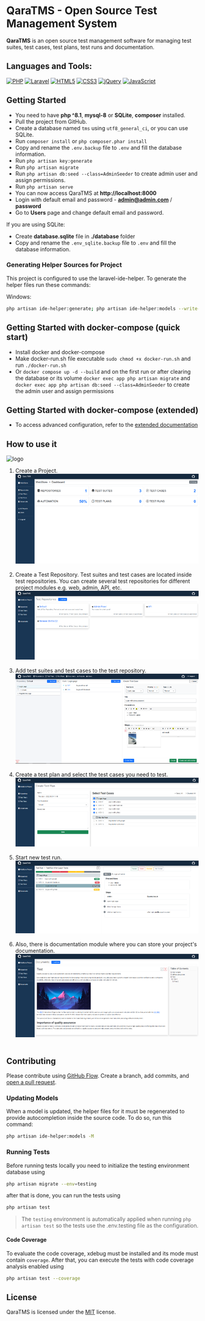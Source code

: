# QaraTMS - Open Source Test Management System

**QaraTMS** is an open source test management software for managing test suites, test cases, test plans, test runs and
documentation.

## Languages and Tools:

<a href="https://php.net/" title="PHP"><img src="https://github.com/get-icon/geticon/raw/master/icons/php.svg" alt="PHP" width="60px" height="60px"></a>
<a href="https://laravel.com/" title="Laravel"><img src="https://github.com/get-icon/geticon/raw/master/icons/laravel.svg" alt="Laravel" width="60px" height="60px"></a>
<a href="https://www.w3.org/TR/html5/" title="HTML5"><img src="https://github.com/get-icon/geticon/raw/master/icons/html-5.svg" alt="HTML5" width="60px" height="60px"></a>
<a href="https://www.w3.org/TR/CSS/" title="CSS3"><img src="https://github.com/get-icon/geticon/raw/master/icons/css-3.svg" alt="CSS3" width="60px" height="60px"></a>
<a href="https://jquery.com/" title="jQuery"><img src="https://github.com/get-icon/geticon/raw/master/icons/jquery-icon.svg" alt="jQuery" width="60px" height="60px"></a>
<a href="https://developer.mozilla.org/en-US/docs/Web/JavaScript" title="JavaScript"><img src="https://github.com/get-icon/geticon/raw/master/icons/javascript.svg" alt="JavaScript" width="60px" height="60px"></a>

## Getting Started

- You need to have **php ^8.1**, **mysql-8** or **SQLite**, **composer** installed.
- Pull the project from GitHub.
- Create a database named `tms` using `utf8_general_ci`, or you can use SQLite.
- Run `composer install` or `php composer.phar install`
- Copy and rename the `.env.backup` file to `.env` and fill the database information.
- Run `php artisan key:generate`
- Run `php artisan migrate`
- Run `php artisan db:seed --class=AdminSeeder` to create admin user and assign permissions.
- Run `php artisan serve`
- You can now access QaraTMS at **http://localhost:8000**
- Login with default email and password - **admin@admin.com** / **password**
- Go to **Users** page and change default email and password.

If you are using SQLite:

* Create **database.sqlite** file in **./database** folder
* Copy and rename the `.env_sqlite.backup` file to `.env` and fill the database information.

### Generating Helper Sources for Project

This project is configured to use the laravel-ide-helper. To generate the helper files run these commands:

Windows:

```bash
php artisan ide-helper:generate; php artisan ide-helper:models --write-mixin; php artisan ide-helper:meta; php artisan ide-helper:eloquent
```

## Getting Started with docker-compose (quick start)

- Install docker and docker-compose
- Make docker-run.sh file executable `sudo chmod +x docker-run.sh` and run `./docker-run.sh `
- Or `docker compose up -d --build` and on the first run or after clearing the database or its
  volume `docker exec app php artisan migrate` and `docker exec app php artisan db:seed --class=AdminSeeder` to
  create the admin user and assign permissions

## Getting Started with docker-compose (extended)

- To access advanced configuration, refer to the [extended documentation](DOCKER_README.md)

## How to use it

![logo](public/img/header.jpg)

1. Create a Project.<br>
   [![screenshot of created project](public/img/5_small.png)](public/img/5.png)
   <br><br>
2. Create a Test Repository. Test suites and test cases are located inside test repositories.
   You can create several test repositories for different project modules e.g. web, admin, API, etc.<br>
   [![screenshot of created repositories](public/img/1_small.png)](public/img/1.png)
   <br><br>
3. Add test suites and test cases to the test repository.<br>
   [![screenshot of test case management inside a repository](public/img/2_small.png)](public/img/2.png)
   <br><br>
4. Create a test plan and select the test cases you need to test.<br>
   [![screenshot of a test plan](public/img/3_small.png)](public/img/3.png)
   <br><br>
5. Start new test run.<br>
   [![screenshot of a test run](public/img/4_small.png)](public/img/4.png)
   <br><br>
6. Also, there is documentation module where you can store your project's documentation.<br>
   [![screenshot of documentation module](public/img/6_small.png)](public/img/6.png)
   <br><br>

## Contributing

Please contribute using [GitHub Flow](https://guides.github.com/introduction/flow). Create a branch, add commits,
and [open a pull request](https://github.com/a13xh7/QaraTMS/compare).

### Updating Models

When a model is updated, the helper files for it must be regenerated to provide autocompletion inside the source code.
To do so, run this command:

```bash
php artisan ide-helper:models -M
```

### Running Tests

Before running tests locally you need to initialize the testing environment database using

```bash
php artisan migrate --env=testing
```

after that is done, you can run the tests using

```bash
php artisan test
```

> The `testing` environment is automatically applied when running `php artisan test` so the tests use the .env.testing
> file as the configuration.

#### Code Coverage

To evaluate the code coverage, xdebug must be installed and its mode must contain `coverage`. After that, you can
execute the tests with code coverage analysis enabled using

```bash
php artisan test --coverage
```

## License

QaraTMS is licensed under the [MIT](https://choosealicense.com/licenses/mit/) license.
